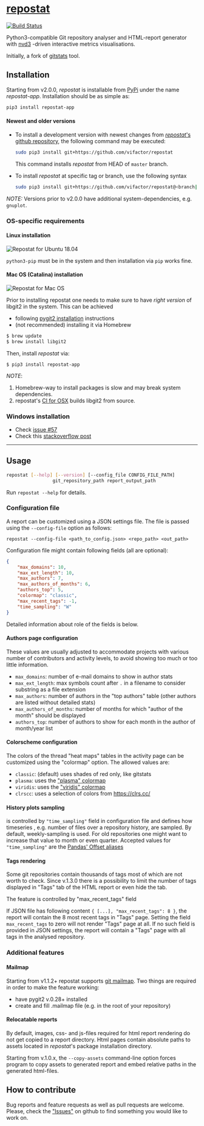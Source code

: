 # [repostat](https://github.com/vifactor/repostat)
[![Build Status](https://travis-ci.org/vifactor/repostat.svg?branch=master)](https://travis-ci.org/vifactor/repostat)

Python3-compatible Git repository analyser and HTML-report generator 
with [nvd3](http://nvd3.org/) -driven interactive metrics visualisations.

Initially, a fork of [gitstats](https://github.com/hoxu/gitstats) tool.

## Installation
Starting from v2.0.0, *repostat* is installable from [PyPi](https://pypi.org/project/repostat-app/)
under the name *repostat-app*. Installation should be as simple as:
```bash
pip3 install repostat-app
```
#### Newest and older versions
- To install a development version with newest changes from
[*repostat*'s github repository](https://github.com/vifactor/repostat),
the following command may be executed:
    ```bash
    sudo pip3 install git+https://github.com/vifactor/repostat
    ```
    This command installs *repostat* from HEAD of `master` branch.

- To install *repostat* at specific tag or branch, use the following syntax
    ```bash
    sudo pip3 install git+https://github.com/vifactor/repostat@<branch|tag>
    ```
*NOTE:*
Versions prior to v2.0.0 have additional system-dependencies, e.g.
`gnuplot`.

### OS-specific requirements

#### Linux installation
![Repostat for Ubuntu 18.04](https://github.com/vifactor/repostat/workflows/Repostat%20for%20Ubuntu%2018.04/badge.svg)

`python3-pip` must be in the system and then installation via `pip`
works fine.

#### Mac OS (Catalina) installation
![Repostat for Mac OS](https://github.com/vifactor/repostat/workflows/Repostat%20for%20Mac%20OS/badge.svg)

Prior to installing repostat one needs to make sure to have
*right version* of libgit2 in the system. This can be achieved
- following [pygit2 installation](https://www.pygit2.org/install.html#id13) instructions
- (not recommended) installing it via Homebrew
```bash
$ brew update
$ brew install libgit2
```
Then, install *repostat* via:
```
$ pip3 install repostat-app
```

*NOTE*:
1) Homebrew-way to install packages is slow and may break system dependencies.
2) repostat's [CI for OSX](https://github.com/vifactor/repostat/blob/master/.github/workflows/repostat_macos.yml)
builds libgit2 from source.

### Windows installation
- Check [issue #57](https://github.com/vifactor/repostat/issues/57)
- Check this [stackoverflow post](https://stackoverflow.com/a/59029604)
___
## Usage
```bash
repostat [--help] [--version] [--config_file CONFIG_FILE_PATH]
                 git_repository_path report_output_path
```
Run `repostat --help` for details.

### Configuration file

A report can be customized using a JSON settings file. The file is passed
using the `--config-file` option as follows:

```
repostat --config-file <path_to_config.json> <repo_path> <out_path>
```
Configuration file might contain following fields (all are optional):
```json
{
    "max_domains": 10,
    "max_ext_length": 10,
    "max_authors": 7,
    "max_authors_of_months": 6,
    "authors_top": 5,
    "colormap": "classic",
    "max_recent_tags": -1,
    "time_sampling": "W"
}
```
Detailed information about role of the fields is below.

#### Authors page configuration

These values are usually adjusted to accommodate projects with various number
of contributors and activity levels, to avoid showing too much or too little
information.

* `max_domains`: number of e-mail domains to show in author stats
* `max_ext_length`: max symbols count after `.` in a filename to 
consider substring as a file extension
* `max_authors`: number of authors in the "top authors" table 
(other authors are listed without detailed stats)
* `max_authors_of_months`: number of months for which "author of 
the month" should be displayed
* `authors_top`: number of authors to show for each month in the
author of month/year list

#### Colorscheme configuration

The colors of the thread "heat maps" tables in the activity page can be customized
using the "colormap" option. The allowed values are:

* `classic`: (default) uses shades of red only, like gitstats
* `plasma`: uses the ["plasma" colormap](https://bids.github.io/colormap/)
* `viridis`: uses the ["viridis" colormap](https://bids.github.io/colormap/)
* `clrscc`: uses a selection of colors from https://clrs.cc/

#### History plots sampling
is controlled by `"time_sampling"` field in configuration file and
defines how timeseries , e.g. number of files over a
repository history, are sampled. By default, weekly-sampling is used.
For old repositories one might want to increase that value to
month or even quarter.
Accepted values for `"time_sampling"` are the [Pandas' Offset aliases](https://pandas.pydata.org/pandas-docs/stable/user_guide/timeseries.html#offset-aliases)

#### Tags rendering

Some git repositories contain thousands of tags most of which are not 
worth to check. Since v.1.3.0 there is a possibility to limit the number 
of tags displayed in "Tags" tab of the HTML report or even hide the tab.

The feature is controlled by "max_recent_tags" field

If JSON file has following content `{ [...], "max_recent_tags": 8 }`,
the report will contain the 8 most recent tags in "Tags" page. Setting the
field `max_recent_tags` to zero will not render "Tags" page at all. If
no such field is provided in JSON settings, the report will contain a "Tags"
page with all tags in the analysed repository.

### Additional features

#### Mailmap
Starting from v1.1.2+ repostat supports [git mailmap](https://git-scm.com/docs/git-check-mailmap). 
Two things are required in order to make the feature working:
- have pygit2 v.0.28+ installed
- create and fill .mailmap file (e.g. in the root of your repository)

#### Relocatable reports
By default, images, css- and js-files required for html report
rendering do not get copied to a report directory. Html pages contain 
absolute paths to assets located in *repostat*'s package installation
directory.

Starting from v.1.0.x, the `--copy-assets` command-line option forces
program to copy assets to generated report and embed relative paths
in the generated html-files.

## How to contribute

Bug reports and feature requests as well as pull requests are welcome.
Please, check the ["Issues"](https://github.com/vifactor/repostat/issues)
on github to find something you would like to work on.
